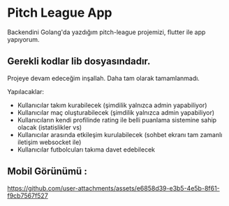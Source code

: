 # Pitch League App

Backendini Golang'da yazdığım pitch-league projemizi, flutter ile app yapıyorum.

## Gerekli kodlar lib dosyasındadır.

Projeye devam edeceğim inşallah. Daha tam olarak tamamlanmadı. 

Yapılacaklar:
- Kullanıcılar takım kurabilecek (şimdilik yalnızca admin yapabiliyor)
- Kullanıcılar maç oluşturabilecek (şimdilik yalnızca admin yapabiliyor)
- Kullanıcıların kendi profilinde rating ile belli puanlama sistemine sahip olacak (istatislikler vs)
- Kullanıcılar arasında etkileşim kurulabilecek (sohbet ekranı tam zamanlı iletişim websocket ile)
- Kullanıcılar futbolcuları takıma davet edebilecek

## Mobil Görünümü : 

https://github.com/user-attachments/assets/e6858d39-e3b5-4e5b-8f61-f9cb7567f527

